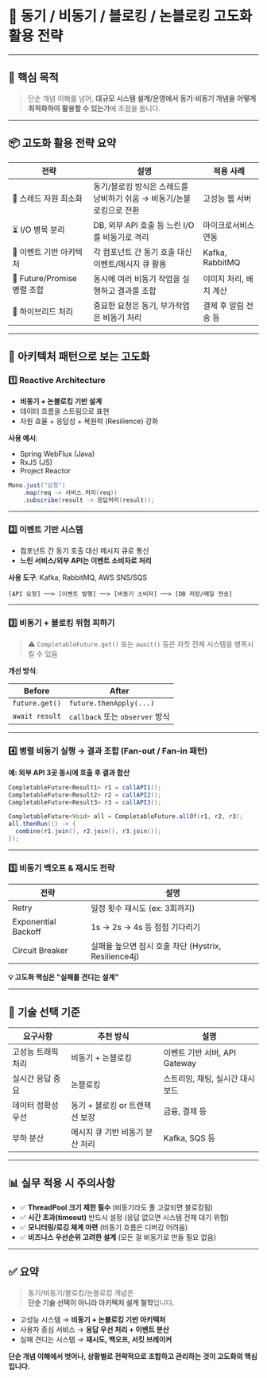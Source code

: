 # 🚀 동기 / 비동기 / 블로킹 / 논블로킹 고도화 활용 전략

---

## 🧠 핵심 목적

> 단순 개념 이해를 넘어, **대규모 시스템 설계/운영에서 동기·비동기 개념을 어떻게 최적화하여 활용할 수 있는가**에 초점을 둡니다.

---

## 📦 고도화 활용 전략 요약

| 전략 | 설명 | 적용 사례 |
|------|------|-----------|
| 🧵 스레드 자원 최소화 | 동기/블로킹 방식은 스레드를 낭비하기 쉬움 → 비동기/논블로킹으로 전환 | 고성능 웹 서버 |
| ⏳ I/O 병목 분리 | DB, 외부 API 호출 등 느린 I/O를 비동기로 격리 | 마이크로서비스 연동 |
| 🔀 이벤트 기반 아키텍처 | 각 컴포넌트 간 동기 호출 대신 이벤트/메시지 큐 활용 | Kafka, RabbitMQ |
| 🧮 Future/Promise 병렬 조합 | 동시에 여러 비동기 작업을 실행하고 결과를 조합 | 이미지 처리, 배치 계산 |
| 🧩 하이브리드 처리 | 중요한 요청은 동기, 부가작업은 비동기 처리 | 결제 후 알림 전송 등 |

---

## 🧱 아키텍처 패턴으로 보는 고도화

### 1️⃣ Reactive Architecture

- **비동기 + 논블로킹 기반 설계**
- 데이터 흐름을 스트림으로 표현
- 자원 효율 + 응답성 + 복원력 (Resilience) 강화

**사용 예시**:
- Spring WebFlux (Java)
- RxJS (JS)
- Project Reactor

```java
Mono.just("요청")
    .map(req -> 서비스.처리(req))
    .subscribe(result -> 응답처리(result));
```

---

### 2️⃣ 이벤트 기반 시스템

- 컴포넌트 간 동기 호출 대신 메시지 큐로 통신
- **느린 서비스/외부 API는 이벤트 소비자로 처리**

**사용 도구**: Kafka, RabbitMQ, AWS SNS/SQS

```
[API 요청] ──> [이벤트 발행] ──> [비동기 소비자] ──> [DB 저장/메일 전송]
```

---

### 3️⃣ 비동기 + 블로킹 위험 피하기

> ⚠️ `CompletableFuture.get()` 또는 `await()` 등은 자칫 전체 시스템을 병목시킬 수 있음

**개선 방식**:

| Before | After |
|--------|-------|
| `future.get()` | `future.thenApply(...)` |
| `await result` | `callback` 또는 `observer` 방식 |

---

### 4️⃣ 병렬 비동기 실행 → 결과 조합 (Fan-out / Fan-in 패턴)

**예: 외부 API 3곳 동시에 호출 후 결과 합산**

```java
CompletableFuture<Result1> r1 = callAPI1();
CompletableFuture<Result2> r2 = callAPI2();
CompletableFuture<Result3> r3 = callAPI3();

CompletableFuture<Void> all = CompletableFuture.allOf(r1, r2, r3);
all.thenRun(() -> {
  combine(r1.join(), r2.join(), r3.join());
});
```

---

### 5️⃣ 비동기 백오프 & 재시도 전략

| 전략 | 설명 |
|------|------|
| Retry | 일정 횟수 재시도 (ex: 3회까지) |
| Exponential Backoff | 1s → 2s → 4s 등 점점 기다리기 |
| Circuit Breaker | 실패율 높으면 잠시 호출 차단 (Hystrix, Resilience4j) |

**💡 고도화 핵심은 "실패를 견디는 설계"**

---

## 🔧 기술 선택 기준

| 요구사항 | 추천 방식 | 설명 |
|----------|------------|------|
| 고성능 트래픽 처리 | 비동기 + 논블로킹 | 이벤트 기반 서버, API Gateway |
| 실시간 응답 중요 | 논블로킹 | 스트리밍, 채팅, 실시간 대시보드 |
| 데이터 정확성 우선 | 동기 + 블로킹 or 트랜잭션 보장 | 금융, 결제 등 |
| 부하 분산 | 메시지 큐 기반 비동기 분산 처리 | Kafka, SQS 등 |

---

## 📊 실무 적용 시 주의사항

- ✅ **ThreadPool 크기 제한 필수** (비동기라도 풀 고갈되면 블로킹됨)
- ✅ **시간 초과(timeout)** 반드시 설정 (응답 없으면 시스템 전체 대기 위험)
- ✅ **모니터링/로깅 체계 마련** (비동기 흐름은 디버깅 어려움)
- ✅ **비즈니스 우선순위 고려한 설계** (모든 걸 비동기로 만들 필요 없음)

---

## ✅ 요약

> 동기/비동기/블로킹/논블로킹 개념은  
> **단순 기술 선택이 아니라 아키텍처 설계 철학**입니다.

- 고성능 시스템 → **비동기 + 논블로킹 기반 아키텍처**
- 사용자 중심 서비스 → **응답 우선 처리 + 이벤트 분산**
- 실패 견디는 시스템 → **재시도, 백오프, 서킷 브레이커**

**단순 개념 이해에서 벗어나, 상황별로 전략적으로 조합하고 관리하는 것이 고도화의 핵심입니다.**
